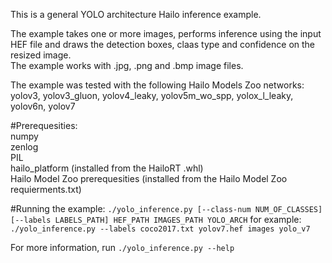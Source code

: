 This is a general YOLO architecture Hailo inference example.  

The example takes one or more images, performs inference using the input HEF file and draws the detection boxes, claas type and confidence on the resized image.  
The example works with .jpg, .png and .bmp image files.   

The example was tested with the following Hailo Models Zoo networks:  
yolov3, yolov3_gluon, yolov4_leaky, yolov5m_wo_spp, yolox_l_leaky, yolov6n, yolov7

#Prerequesities:  
numpy  
zenlog  
PIL  
hailo_platform (installed from the HailoRT .whl)  
Hailo Model Zoo prerequesities (installed from the Hailo Model Zoo requierments.txt)  


#Running the example:
```./yolo_inference.py [--class-num NUM_OF_CLASSES] [--labels LABELS_PATH] HEF_PATH IMAGES_PATH YOLO_ARCH```
for example: 
```./yolo_inference.py --labels coco2017.txt yolov7.hef images yolo_v7```

For more information, run ```./yolo_inference.py --help```
